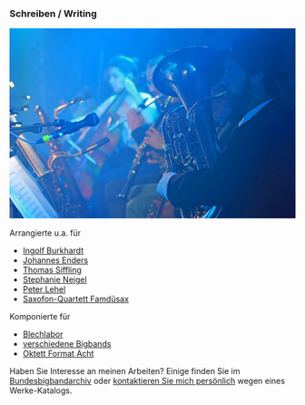 ### Schreiben / Writing

![](/images/badge_writing.jpg)

Arrangierte u.a. für 

- [Ingolf Burkhardt](http://www.ingolfburkhardt.com/)
- [Johannes Enders](https://www.bundesbigbandarchiv.de/noten-archiv/komponist/37)
- [Thomas Siffling](https://www.thomassiffling.com/)
- [Stephanie Neigel](http://www.stephanieneigel.de/)
- [Peter Lehel](https://www.peterlehel.net/)
- [Saxofon-Quartett Famdüsax](http://famdüsax.de)

Komponierte für 

- [Blechlabor](https://www.blechlabor.de)
- [verschiedene Bigbands](https://www.bauerstudios.de/de/data/shop/6599/ncd4175.html)
- [Oktett Format Acht](http://format-acht.de/)

Haben Sie Interesse an meinen Arbeiten? Einige finden Sie im [Bundesbigbandarchiv](https://www.bundesbigbandarchiv.de/noten-archiv/komponist/14) oder [kontaktieren Sie mich persönlich](/impressum/) wegen eines Werke-Katalogs.